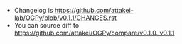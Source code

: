 - Changelog is https://github.com/attakei-lab/OGPy/blob/v0.1.1/CHANGES.rst
- You can source diff to https://github.com/attakei/OGPy/compare/v0.1.0..v0.1.1
